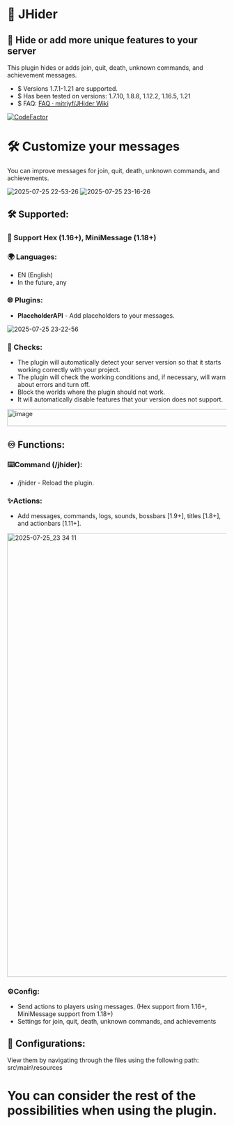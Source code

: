 # 🌠 **JHider**
## 🌌 Hide or add more unique features to your server
This plugin hides or adds join, quit, death, unknown commands, and achievement messages.
- $ Versions 1.7.1-1.21 are supported.
- $ Has been tested on versions: 1.7.10, 1.8.8, 1.12.2, 1.16.5, 1.21
- $ FAQ: [FAQ · mitriyf/JHider Wiki](https://github.com/mitriyf/JHider/wiki/FAQ)

[![CodeFactor](https://www.codefactor.io/repository/github/mitriyf/jhider/badge)](https://www.codefactor.io/repository/github/mitriyf/jhider)
# 🛠️ Customize your messages
You can improve messages for join, quit, death, unknown commands, and achievements.

![2025-07-25 22-53-26](https://github.com/user-attachments/assets/038e4bf0-8031-4521-9576-88651da93420)
![2025-07-25 23-16-26](https://github.com/user-attachments/assets/e90647c4-c5bd-4e68-b4f2-ead8521b5bed)
## 🛠️ Supported:
### 🔮 Support Hex (1.16+), MiniMessage (1.18+)
### 🌍 Languages:
- EN (English)
- In the future, any
### 🌐 Plugins:
- **PlaceholderAPI** - Add placeholders to your messages.

![2025-07-25 23-22-56](https://github.com/user-attachments/assets/2bea243f-7fc1-4f9e-897c-9654311d3db1)
### 🔎 Checks:
- The plugin will automatically detect your server version so that it starts working correctly with your project.
- The plugin will check the working conditions and, if necessary, will warn about errors and turn off.
- Block the worlds where the plugin should not work.
- It will automatically disable features that your version does not support.

<img width="587" height="39" alt="image" src="https://github.com/user-attachments/assets/b3982764-0fa1-4783-808d-64a2ed80a317" />

## ♾️ Functions:

### ⌨️Command (/jhider):
- /jhider - Reload the plugin.

### ✨Actions:
- Add messages, commands, logs, sounds, bossbars [1.9+], titles [1.8+], and actionbars [1.11+].

<img width="1920" height="1017" alt="2025-07-25_23 34 11" src="https://github.com/user-attachments/assets/9bb4881f-e118-47b1-8ab2-842e5b46a825" />

### ⚙️Config:
- Send actions to players using messages. (Hex support from 1.16+, MiniMessage support from 1.18+)
- Settings for join, quit, death, unknown commands, and achievements

## 📝 Configurations:
View them by navigating through the files using the following path: src\main\resources

# You can consider the rest of the possibilities when using the plugin.
